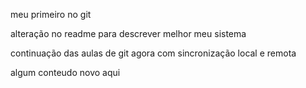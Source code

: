 meu primeiro no git

alteração no readme para descrever melhor meu sistema

continuação das aulas de git agora com sincronização local e remota

algum conteudo novo aqui